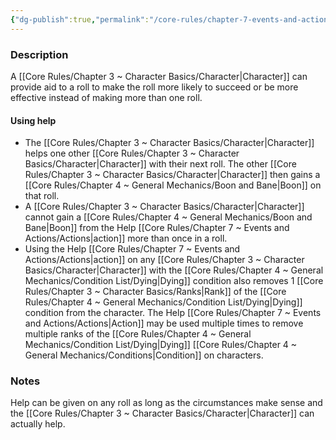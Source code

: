 ```yaml
---
{"dg-publish":true,"permalink":"/core-rules/chapter-7-events-and-actions/basic-actions/help/"}
---
```


### Description
A [[Core Rules/Chapter 3 ~ Character Basics/Character\|Character]] can provide aid to a roll to make the roll more likely to succeed or be more effective instead of making more than one roll. 

#### Using help
- The [[Core Rules/Chapter 3 ~ Character Basics/Character\|Character]] helps one other [[Core Rules/Chapter 3 ~ Character Basics/Character\|Character]] with their next roll. The other [[Core Rules/Chapter 3 ~ Character Basics/Character\|Character]] then gains a [[Core Rules/Chapter 4 ~ General Mechanics/Boon and Bane\|Boon]] on that roll.
- A [[Core Rules/Chapter 3 ~ Character Basics/Character\|Character]] cannot gain a [[Core Rules/Chapter 4 ~ General Mechanics/Boon and Bane\|Boon]] from the Help [[Core Rules/Chapter 7 ~ Events and Actions/Actions\|action]] more than once in a roll.
- Using the Help [[Core Rules/Chapter 7 ~ Events and Actions/Actions\|action]] on any [[Core Rules/Chapter 3 ~ Character Basics/Character\|Character]] with the [[Core Rules/Chapter 4 ~ General Mechanics/Condition List/Dying\|Dying]] condition also removes 1 [[Core Rules/Chapter 3 ~ Character Basics/Ranks\|Rank]] of the [[Core Rules/Chapter 4 ~ General Mechanics/Condition List/Dying\|Dying]] condition from the character. The Help [[Core Rules/Chapter 7 ~ Events and Actions/Actions\|Action]] may be used multiple times to remove multiple ranks of the [[Core Rules/Chapter 4 ~ General Mechanics/Condition List/Dying\|Dying]] [[Core Rules/Chapter 4 ~ General Mechanics/Conditions\|Condition]] on characters.

### Notes
Help can be given on any roll as long as the circumstances make sense and the [[Core Rules/Chapter 3 ~ Character Basics/Character\|Character]] can actually help.